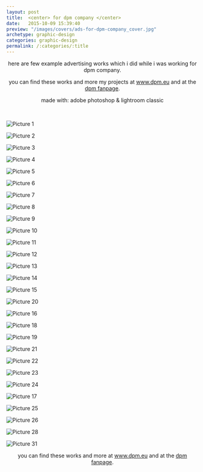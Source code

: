 ```yaml
---
layout: post
title:  <center> for dpm company </center>
date:   2015-10-09 15:39:40
preview: "/images/covers/ads-for-dpm-company_cover.jpg"
archetype: graphic-design
categories: graphic-design
permalink: /:categories/:title
---
```


<center>
here are few example advertising works which i did while i was working for dpm company.
<p>you can find these works and more my projects at <a href="https://dpm.eu/">www.dpm.eu</a> and at the <a href="https://fb.watch/bbuX4ocjuX/">dpm fanpage</a>.</p>
<p>made with: adobe photoshop & lightroom classic</p>
</center>
<p>&nbsp;</p>


![Picture 1](\images\graphic-design\ads-for-dpm-company\1.jpg)

![Picture 2](\images\graphic-design\ads-for-dpm-company\2.jpg)

![Picture 3](\images\graphic-design\ads-for-dpm-company\3.jpg)

![Picture 4](\images\graphic-design\ads-for-dpm-company\4.jpg)

![Picture 5](\images\graphic-design\ads-for-dpm-company\5.jpg)

![Picture 6](\images\graphic-design\ads-for-dpm-company\6.jpg)

![Picture 7](\images\graphic-design\ads-for-dpm-company\7.jpg)

![Picture 8](\images\graphic-design\ads-for-dpm-company\8.jpg)

![Picture 9](\images\graphic-design\ads-for-dpm-company\9.jpg)

![Picture 10](\images\graphic-design\ads-for-dpm-company\10.jpg)

![Picture 11](\images\graphic-design\ads-for-dpm-company\11.jpg)

![Picture 12](\images\graphic-design\ads-for-dpm-company\12.jpg)

![Picture 13](\images\graphic-design\ads-for-dpm-company\13.jpg)

![Picture 14](\images\graphic-design\ads-for-dpm-company\14.jpg)

![Picture 15](\images\graphic-design\ads-for-dpm-company\15.jpg)

![Picture 20](\images\graphic-design\ads-for-dpm-company\20.jpg)

![Picture 16](\images\graphic-design\ads-for-dpm-company\16.jpg)

![Picture 18](\images\graphic-design\ads-for-dpm-company\18.jpg)

![Picture 19](\images\graphic-design\ads-for-dpm-company\19.jpg)

![Picture 21](\images\graphic-design\ads-for-dpm-company\21.jpg)

![Picture 22](\images\graphic-design\ads-for-dpm-company\22.jpg)

![Picture 23](\images\graphic-design\ads-for-dpm-company\23.jpg)

![Picture 24](\images\graphic-design\ads-for-dpm-company\24.jpg)

![Picture 17](\images\graphic-design\ads-for-dpm-company\17.jpg)

![Picture 25](\images\graphic-design\ads-for-dpm-company\25.jpg)

![Picture 26](\images\graphic-design\ads-for-dpm-company\26.jpg)

<!-- ![Picture 27](\images\graphic-design\ads-for-dpm-company\27.jpg) -->

![Picture 28](\images\graphic-design\ads-for-dpm-company\28.jpg)

<!-- ![Picture 29](\images\graphic-design\ads-for-dpm-company\29.jpg) -->

<!-- ![Picture 30](\images\graphic-design\ads-for-dpm-company\30.jpg) -->

![Picture 31](\images\graphic-design\ads-for-dpm-company\31.jpg)

<center>
you can find these works and more at <a href="https://dpm.eu/">www.dpm.eu</a> and at the <a href="https://fb.watch/bbsCKItiat/">dpm fanpage</a>.
</center>
